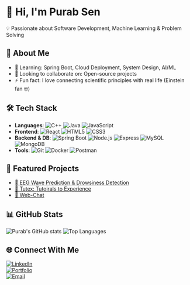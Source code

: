# 👋 Hi, I'm Purab Sen   
💡 Passionate about Software Development, Machine Learning & Problem Solving
## 🚀 About Me
- 🌱 Learning: Spring Boot, Cloud Deployment, System Design, AI/ML  
- 👯 Looking to collaborate on: Open-source projects  
- ⚡ Fun fact: I love connecting scientific principles with real life (Einstein fan 🤓)


## 🛠️ Tech Stack
- **Languages**: ![C++](https://img.shields.io/badge/C++-00599C?logo=c%2b%2b&logoColor=white) ![Java](https://img.shields.io/badge/Java-ED8B00?logo=java&logoColor=white) ![JavaScript](https://img.shields.io/badge/JavaScript-F7DF1E?logo=javascript&logoColor=black)  
- **Frontend**: ![React](https://img.shields.io/badge/React-20232A?logo=react&logoColor=61DAFB) ![HTML5](https://img.shields.io/badge/HTML5-E34F26?logo=html5&logoColor=white) ![CSS3](https://img.shields.io/badge/CSS3-1572B6?logo=css3&logoColor=white)  
- **Backend & DB**: ![Spring Boot](https://img.shields.io/badge/Spring%20Boot-6DB33F?logo=springboot&logoColor=white) ![Node.js](https://img.shields.io/badge/Node.js-339933?logo=node.js&logoColor=white) ![Express](https://img.shields.io/badge/Express-000000?logo=express&logoColor=white) ![MySQL](https://img.shields.io/badge/MySQL-005C84?logo=mysql&logoColor=white) ![MongoDB](https://img.shields.io/badge/MongoDB-4EA94B?logo=mongodb&logoColor=white)  
- **Tools**: ![Git](https://img.shields.io/badge/Git-F05032?logo=git&logoColor=white) ![Docker](https://img.shields.io/badge/Docker-2496ED?logo=docker&logoColor=white) ![Postman](https://img.shields.io/badge/Postman-FF6C37?logo=postman&logoColor=white)



## 📂 Featured Projects
- [🌊 EEG Wave Prediction & Drowsiness Detection](https://github.com/Purab-Sen/Time-series-project)
- [🌊 Tutex: Tutoirals to Experience](https://github.com/mohitRauniyar/Tutex)
- [🌊 Web-Chat](https://github.com/Purab-Sen/WebChat)



## 📊 GitHub Stats
![Purab's GitHub stats](https://github-readme-stats.vercel.app/api?username=Purab-Sen&show_icons=true&theme=tokyonight)          ![Top Languages](https://github-readme-stats.vercel.app/api/top-langs/?username=Purab-Sen&layout=compact&theme=tokyonight)


## 🌐 Connect With Me
[![LinkedIn](https://img.shields.io/badge/LinkedIn-0A66C2?logo=linkedin&logoColor=white)](https://linkedin.com/in/purab-sen)  
[![Portfolio](https://img.shields.io/badge/Portfolio-000000?logo=react&logoColor=white)](https://www.purab.com.np)  
[![Email](https://img.shields.io/badge/Email-D14836?logo=gmail&logoColor=white)](mailto:senpurab101@gmail.com)
